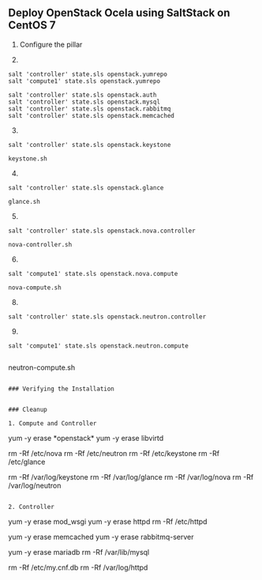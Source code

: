 
## Deploy OpenStack Ocela using SaltStack on CentOS 7



1. Configure the pillar


2.

```
salt 'controller' state.sls openstack.yumrepo
salt 'compute1' state.sls openstack.yumrepo
```

```
salt 'controller' state.sls openstack.auth
salt 'controller' state.sls openstack.mysql
salt 'controller' state.sls openstack.rabbitmq
salt 'controller' state.sls openstack.memcached
```

3. 

```
salt 'controller' state.sls openstack.keystone
```

```
keystone.sh
```


4. 

```
salt 'controller' state.sls openstack.glance
```

```
glance.sh
```

5. 

```
salt 'controller' state.sls openstack.nova.controller
```

```
nova-controller.sh
```

6. 

```
salt 'compute1' state.sls openstack.nova.compute
```

```
nova-compute.sh
```


8. 

```
salt 'controller' state.sls openstack.neutron.controller
```

9. 

```
salt 'compute1' state.sls openstack.neutron.compute


```
neutron-compute.sh
```

### Verifying the Installation


### Cleanup

1. Compute and Controller

```
yum -y erase \*openstack\*
yum -y erase libvirtd

rm -Rf /etc/nova
rm -Rf /etc/neutron
rm -Rf /etc/keystone
rm -Rf /etc/glance

rm -Rf /var/log/keystone
rm -Rf /var/log/glance
rm -Rf /var/log/nova
rm -Rf /var/log/neutron
```

2. Controller
```
yum -y erase mod_wsgi
yum -y erase httpd
rm -Rf /etc/httpd

yum -y erase memcached
yum -y erase rabbitmq-server

yum -y erase mariadb
rm -Rf /var/lib/mysql

rm -Rf /etc/my.cnf.db
rm -Rf /var/log/httpd




```


